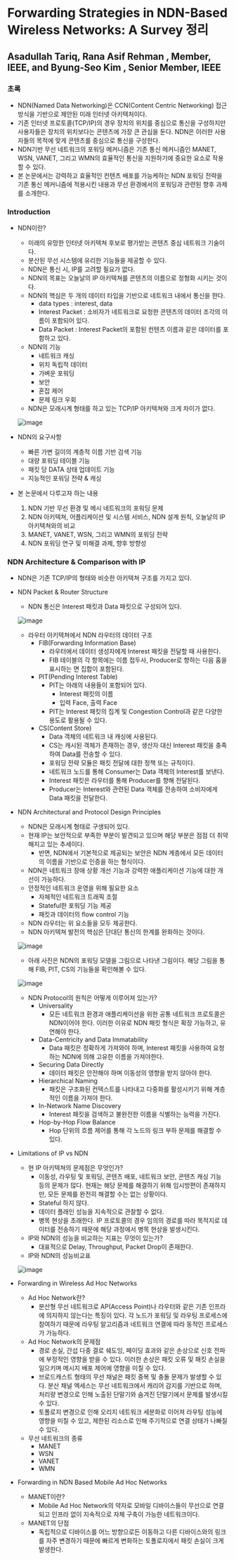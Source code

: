 # Forwarding Strategies in NDN-Based Wireless Networks: A Survey 정리
## Asadullah Tariq, Rana Asif Rehman , Member, IEEE, and Byung-Seo Kim , Senior Member, IEEE
### 초록
- NDN(Named Data Networking)은 CCN(Content Centric Networking) 접근 방식을 기반으로 제안된 미래 인터넷 아키텍처이다.
- 기존 인터넷 프로토콜(TCP/IP)의 경우 장치의 위치를 중심으로 통신을 구성하지만 사용자들은 장치의 위치보다는 콘텐츠에 가장 큰 관심을 둔다. NDN은 이러한 사용자들의 목적에 맞게 콘텐츠를 중심으로 통신을 구성한다.
- NDN기반 무선 네트워크의 포워딩 메커니즘은 기존 통신 메커니즘인 MANET, WSN, VANET, 그리고 WMN의 효율적인 통신을 지원하기에 중요한 요소로 작용할 수 있다.
- 본 논문에서는 강력하고 효율적인 컨텐츠 배포를 가능케하는 NDN 포워딩 전략을 기존 통신 메커니즘에 적용시킨 내용과 무선 환경에서의 포워딩과 관련된 향후 과제를 소개한다.


### Introduction
- NDN이란?
    - 미래의 유망한 인터넷 아키텍쳐 후보로 평가받는 콘텐츠 중심 네트워크 기술이다.
    - 분산된 무선 시스템에 유리한 기능들을 제공할 수 있다.
    - NDN은 통신 시, IP를 고려할 필요가 없다.
    - NDN의 목표는 오늘날의 IP 아키텍쳐를 콘텐츠의 이름으로 정형화 시키는 것이다.
    - NDN의 핵심은 두 개의 데이터 타입을 기반으로 네트워크 내에서 통신을 한다.
        - data types : interest, data
        - Interest Packet : 소비자가 네트워크로 요청한 콘텐츠의 데이터 조각의 이름이 포함되어 있다.
        - Data Packet : Interest Packet의 포함된 컨텐츠 이름과 같은 데이터를 포함하고 있다.
    - NDN의 기능
        - 네트워크 캐싱
        - 위치 독립적 데이터
        - 가벼운 포워딩
        - 보안
        - 혼잡 제어
        - 문제 링크 우회
    - NDN은 모래시계 형태를 하고 있는 TCP/IP 아키텍쳐와 크게 차이가 없다.


    ![image](https://github.com/WoogiBoogi1129/ICN-NDN-Study/assets/110087545/52c1d01e-a924-4f70-98e0-cd7bcd25ebd9)


- NDN의 요구사항
    - 빠른 가변 길이의 계층적 이름 기반 검색 기능
    - 대량 포워딩 테이블 기능
    - 패킷 당 DATA 상태 업데이트 기능
    - 지능적인 포워딩 전략 & 캐싱


- 본 논문에서 다루고자 하는 내용
    1. NDN 기반 무선 환경 및 메시 네트워크의 포워딩 문제
    2. NDN 아키텍쳐, 어플리케이션 및 시스템 서비스, NDN 설계 원칙, 오늘날의 IP 아키텍쳐와의 비교
    3. MANET, VANET, WSN, 그리고 WMN의 포워딩 전략
    4. NDN 포워딩 연구 및 미해결 과제, 향후 방향성


### NDN Architecture & Comparison with IP
- NDN은 기존 TCP/IP의 형태와 비슷한 아키텍쳐 구조를 가지고 있다.


- NDN Packet & Router Structure
    - NDN 통신은 Interest 패킷과 Data 패킷으로 구성되어 있다.


    ![image](https://github.com/WoogiBoogi1129/ICN-NDN-Study/assets/110087545/200aa5af-5d52-4071-93ee-07aca7dbc34e)
    - 라우터 아키텍쳐에서 NDN 라우터의 데이터 구조
        - FIB(Forwarding Information Base)
            - 라우터에서 데이터 생성자에게 Interest 패킷을 전달할 때 사용한다.
            - FIB 테이블의 각 항목에는 이름 접두사, Producer로 향하는 다음 홉을 표시하는 면 집합이 포함된다.
        - PIT(Pending Interest Table)
            - PIT는 아래의 내용들이 포함되어 있다.
                - Interest 패킷의 이름
                - 입력 Face, 출력 Face
            - PIT는 Interest 패킷의 집계 및 Congestion Control과 같은 다양한 용도로 활용될 수 있다.
        - CS(Content Store)
            - Data 객체의 네트워크 내 캐싱에 사용된다.
            - CS는 캐시된 객체가 존재하는 경우, 생산자 대신 Interest 패킷을 충족하여 Data를 전송할 수 있다.
            - 포워딩 전략 모듈은 패킷 전달에 대한 정책 또는 규칙이다.
            - 네트워크 노드를 통해 Consumer는 Data 객체의 Interest를 보낸다.
            - Interest 패킷은 라우터를 통해 Producer를 향해 전달된다.
            - Producer는 Interest와 관련된 Data 객체를 전송하여 소비자에게 Data 패킷을 전달한다.


- NDN Architectural and Protocol Design Principles
    - NDN은 모래시계 형태로 구생되어 있다.
    - 현재 IP는 보안적으로 부족한 부분이 발견되고 있으며 해당 부분은 점점 더 취약해지고 있는 추세이다.
        - 반면, NDN에서 기본적으로 제공되는 보안은 NDN 계층에서 모든 데이터의 이름을 기반으로 인증을 하는 형식이다.
    - NDN은 네트워크 장애 상황 개선 기능과 강력한 애플리케이션 기능에 대한 개선이 가능하다.
    - 안정적인 네트워크 운영을 위해 필요한 요소
        - 자체적인 네트워크 트래픽 조절
        - Stateful한 포워딩 기능 제공
        - 패킷과 데이터의 flow control 기능
    - NDN 라우터는 위 요소들을 모두 제공한다.
    - NDN 아키텍쳐 발전의 핵심은 단대단 통신의 한계를 완화하는 것이다.


    ![image](https://github.com/WoogiBoogi1129/ICN-NDN-Study/assets/110087545/bddc47bb-bd20-4e72-a922-20290e754a21)


    - 아래 사진은 NDN의 포워딩 모델을 그림으로 나타낸 그림이다. 해당 그림을 통해 FIB, PIT, CS의 기능들을 확인해볼 수 있다.


    ![image](https://github.com/WoogiBoogi1129/ICN-NDN-Study/assets/110087545/50df4f80-1400-4087-a0ee-58f4216ccb0c)


    - NDN Protocol의 원칙은 어떻게 이루어져 있는가?
        - Universality
            - 모든 네트워크 환경과 애플리케이션을 위한 공통 네트워크 프로토콜은 NDN이어야 한다. 이러한 이유로 NDN 패킷 형식은 확장 가능하고, 유연해야 한다.
        - Data-Centricity and Data Immatability
            - Data 패킷은 정확하게 가져와야 하며, Interest 패킷을 사용하여 요청하는 NDN에 의해 고유한 이름을 가져야한다.
        - Securing Data Directly
            - 데이터 패킷은 안전해야 하며 이동성의 영향을 받지 않아야 한다.
        - Hierarchical Naming
            - 패킷은 구조화된 컨텍스트를 나타내고 다중화를 활성시키기 위해 계층적인 이름을 가져야 한다.
        - In-Network Name Discovery
            - Interest 패킷을 검색하고 불완전한 이름을 식별하는 능력을 가진다.
        - Hop-by-Hop Flow Balance
            - Hop 단위의 흐름 제어를 통해 각 노드의 링크 부하 문제를 해결할 수 있다.


- Limitations of IP vs NDN
    - 현 IP 아키텍쳐의 문제점은 무엇인가?
        - 이동성, 라우팅 및 포워딩, 콘텐츠 배포, 네트워크 보안, 콘텐츠 캐싱 기능 등의 문제가 많다. 현재는 해당 문제를 해결하기 위해 임시방편이 존재하지만, 모든 문제를 완전히 해결할 수는 없는 상황이다.
        - Stateful 하지 않다.
        - 데이터 플래인 성능을 지속적으로 관찰할 수 없다.
        - 병목 현상을 초래한다. IP 프로토콜의 경우 임의의 경로를 따라 목적지로 데이터를 전송하기 때문에 해당 과정에서 병목 현상을 발생시킨다.
    - IP와 NDN의 성능을 비교하는 지표는 무엇이 있는가?
        - 대표적으로 Delay, Throughput, Packet Drop이 존재한다.
    - IP와 NDN의 성능비교표


    ![image](https://github.com/WoogiBoogi1129/ICN-NDN-Study/assets/110087545/6c2b1daf-d9ec-41e6-b25c-8e01086effa3)


- Forwarding in Wireless Ad Hoc Networks
    - Ad Hoc Network란?
        - 분산형 무선 네트워크로 AP(Access Point)나 라우터와 같은 기존 인프라에 의지하지 않는다는 특징이 있다. 각 노드가 포워딩 및 라우팅 프로세스에 참여하기 때문에 라우팅 알고리즘과 네트워크 연결에 따라 동적인 프로세스가 가능하다.
    - Ad Hoc Network의 문제점
        - 경로 손실, 간섭 다중 결로 쉐도잉, 페이딩 효과와 같은 손상으로 신호 전파에 부정적인 영향을 받을 수 있다. 이러한 손상은 패킷 오류 및 패킷 손실을 일으키며 메시지 배포 제어에 영향을 미칠 수 있다.
        - 브로드캐스트 형태의 무선 채널은 패킷 중복 및 충돌 문제가 발생할 수 있다. 분산 채널 엑세스는 무선 네트워크에서 캐리어 감지를 기반으로 하며, 처리량 변경으로 인해 노출된 단말기와 숨겨진 단말기에서 문제를 발생시킬 수 있다.
        - 토폴로지 변경으로 인해 오리지 네트워크 세분화로 이어져 라우팅 성능에 영향을 미칠 수 있고, 제한된 리소스로 인해 주기적으로 연결 상태가 나빠질 수 있다.
    - 무선 네트워크의 종류
        - MANET
        - WSN
        - VANET
        - WMN


- Forwarding in NDN Based Mobile Ad Hoc Networks
    - MANET이란?
        - Mobile Ad Hoc Network의 약자로 모바일 디바이스들이 무선으로 연결되고 인프라 없이 지속적으로 자체 구축이 가능한 네트워크이다.
    - MANET의 단점
        - 독립적으로 디바이스를 어느 방향으로든 이동하고 다른 디바이스와의 링크를 자주 변경하기 때문에 빠르게 변화하는 토폴로지에서 패킷 손실이 크게 발생한다.